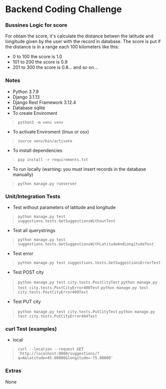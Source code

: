 # Backend Coding Challenge

### Bussines Logic for score
For obtain the score, it's calculate the distance betwen the latitude and longitude given by the user with the record in database.
The score is put if the distance is in a range each 100 kilometers like this:
- 0 to 100 the score is 1.0
- 101 to 200 the score is 0.9
- 201 to 300 the score is 0.8... and so on...

### Notes
- Python 3.7.9
- Django 3.1.13
- Django Rest Framework 3.12.4
- Database sqlite
- To create Enviroment
> `python3 -m venv venv`
- To activate Enviroment (linux or osx)
> `source venv/bin/activate`
- To install dependencies
> `pip install -r requirements.txt`
- To run locally (warning: you must insert records in the database manually)
> `python manage.py runserver`

### Unit/Integration Tests
- Test without parameters of latitude and longitude
> `python manage.py test suggestions.tests.GetSuggestionsWithoutTest`
- Test all querystrings
> `python manage.py test suggestions.tests.GetSuggestionsWithLatitudeAndLongitudeTest`
- Test error
> `python manage.py test suggestions.tests.GetSuggestionsErrorTest`

- Test POST city
> `python manage.py test city.tests.PostCityTest`
> `python manage.py test city.tests.PostCityError400Test`
> `python manage.py test city.tests.PostCityError409Test`
- Test PUT city
> `python manage.py test city.tests.PutCityTest`
> `python manage.py test city.tests.PutCityError404Test`


### curl Test (examples)
- local
> `curl --location --request GET 'http://localhost:8080/suggestions/?q=A&latitude=45.00000&longitude=-75.00000'`


### Extras
None